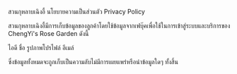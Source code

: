 สวนกุหลาบเฉิงอี้ นโยบายความเป็นส่วนตัว Privacy Policy

สวนกุหลาบเฉิงอี้มีการเก็บข้อมูลของลูกค้าโดยใช้ข้อมูลจากเฟบุ๊คเพื่อใช้ในการเข้าสู่ระบบและบริการของ ChengYi's Rose Garden ดังนี้

ไอดี
ชื่อ
รูปภาพโปรไฟล์
อีเมล์

ซึ่งข้อมูลทั้งหมดจะถูกเก็บเป็นความลับไม่มีการเผยแพร่หรือนำข้อมูลใดๆ ทั้งสิ้น

